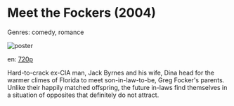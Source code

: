 # Meet the Fockers (2004)

Genres: comedy, romance

![poster](http://image.tmdb.org/t/p/w500/xHAqB06iL5D6HyOS6QpgyKkRQHD.jpg)

en:
  [720p](magnet:?xt=urn:btih:B6B302158B8001FFC67B4B5249DD7285CB7C7818&tr=udp://glotorrents.pw:6969/announce&tr=udp://tracker.opentrackr.org:1337/announce&tr=udp://torrent.gresille.org:80/announce&tr=udp://tracker.openbittorrent.com:80&tr=udp://tracker.coppersurfer.tk:6969&tr=udp://tracker.leechers-paradise.org:6969&tr=udp://p4p.arenabg.ch:1337&tr=udp://tracker.internetwarriors.net:1337)
  


Hard-to-crack ex-CIA man, Jack Byrnes and his wife, Dina head for the warmer climes of Florida to meet son-in-law-to-be, Greg Focker's parents. Unlike their happily matched offspring, the future in-laws find themselves in a situation of opposites that definitely do not attract.